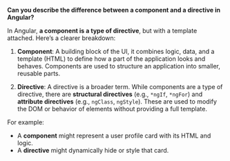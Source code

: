 
**Can you describe the difference between a component and a directive in Angular?**


In Angular, **a component is a type of directive**, but with a template attached. Here’s a clearer breakdown:

1. **Component**: A building block of the UI, it combines logic, data, and a template (HTML) to define how a part of the application looks and behaves. Components are used to structure an application into smaller, reusable parts.
    
2. **Directive**: A directive is a broader term. While components are a type of directive, there are **structural directives** (e.g., `*ngIf`, `*ngFor`) and **attribute directives** (e.g., `ngClass`, `ngStyle`). These are used to modify the DOM or behavior of elements without providing a full template.
    

For example:

- A **component** might represent a user profile card with its HTML and logic.
- A **directive** might dynamically hide or style that card.